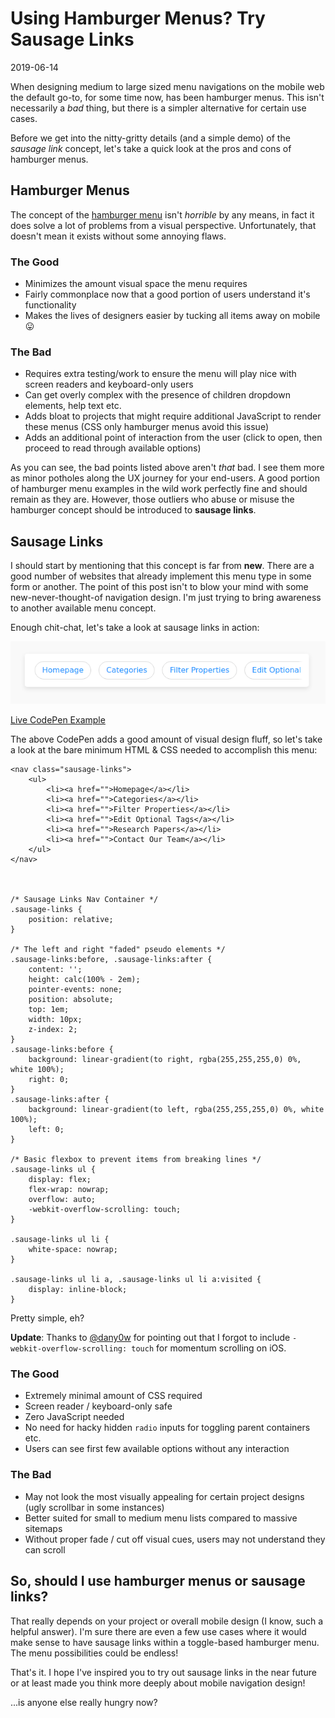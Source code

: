 # Using Hamburger Menus? Try Sausage Links

2019-06-14

When designing medium to large sized menu navigations on the mobile web the default go-to, for some time now, has been hamburger menus. This isn't necessarily a <i>bad</i> thing, but there is a simpler alternative for certain use cases.

Before we get into the nitty-gritty details (and a simple demo) of the *sausage link* concept, let's take a quick look at the pros and cons of hamburger menus.

## Hamburger Menus

The concept of the [hamburger menu](https://codepen.io/search/pens?q=hamburger%20menu&page=1&order=popularity&depth=everything) isn't *horrible* by any means, in fact it does solve a lot of problems from a visual perspective. Unfortunately, that doesn't mean it exists without some annoying flaws.

### The Good

- Minimizes the amount visual space the menu requires
- Fairly commonplace now that a good portion of users understand it's functionality
- Makes the lives of designers easier by tucking all items away on mobile 😛

### The Bad

- Requires extra testing/work to ensure the menu will play nice with screen readers and keyboard-only users
- Can get overly complex with the presence of children dropdown elements, help text etc.
- Adds bloat to projects that might require additional JavaScript to render these menus (CSS only hamburger menus avoid this issue)
- Adds an additional point of interaction from the user (click to open, then proceed to read through available options)

As you can see, the bad points listed above aren't *that* bad. I see them more as minor potholes along the UX journey for your end-users. A good portion of hamburger menu examples in the wild work perfectly fine and should remain as they are. However, those outliers who abuse or misuse the hamburger concept should be introduced to **sausage links**.

## Sausage Links

I should start by mentioning that this concept is far from **new**. There are a good number of websites that already implement this menu type in some form or another. The point of this post isn't to blow your mind with some new-never-thought-of navigation design. I'm just trying to bring awareness to another available menu concept.

Enough chit-chat, let's take a look at sausage links in action:

![Scrolling menu with sausage links](/public/images/scrolling-navigation.png)

[Live CodePen Example](https://codepen.io/bradleytaunt/pen/QXjjbE/)

The above CodePen adds a good amount of visual design fluff, so let's take a look at the bare minimum HTML &amp; CSS needed to accomplish this menu:


    <nav class="sausage-links">
        <ul>
            <li><a href="">Homepage</a></li>
            <li><a href="">Categories</a></li>
            <li><a href="">Filter Properties</a></li>
            <li><a href="">Edit Optional Tags</a></li>
            <li><a href="">Research Papers</a></li>
            <li><a href="">Contact Our Team</a></li>
        </ul>
    </nav>



    /* Sausage Links Nav Container */
    .sausage-links {
        position: relative;
    }
    
    /* The left and right "faded" pseudo elements */
    .sausage-links:before, .sausage-links:after {
        content: '';
        height: calc(100% - 2em);
        pointer-events: none;
        position: absolute;
        top: 1em;
        width: 10px;
        z-index: 2;
    }
    .sausage-links:before {
        background: linear-gradient(to right, rgba(255,255,255,0) 0%, white 100%);
        right: 0;
    }
    .sausage-links:after {
        background: linear-gradient(to left, rgba(255,255,255,0) 0%, white 100%);
        left: 0;
    }
    
    /* Basic flexbox to prevent items from breaking lines */
    .sausage-links ul {
        display: flex;
        flex-wrap: nowrap;
        overflow: auto;
        -webkit-overflow-scrolling: touch;
    }
    
    .sausage-links ul li {
        white-space: nowrap;
    }
    
    .sausage-links ul li a, .sausage-links ul li a:visited {
        display: inline-block;
    }


Pretty simple, eh?

**Update**: Thanks to [@dany0w](https://twitter.com/dany0w) for pointing out that I forgot to include `-webkit-overflow-scrolling: touch` for momentum scrolling on iOS.

### The Good

- Extremely minimal amount of CSS required
- Screen reader / keyboard-only safe
- Zero JavaScript needed
- No need for hacky hidden `radio` inputs for toggling parent containers etc.
- Users can see first few available options without any interaction

### The Bad

- May not look the most visually appealing for certain project designs (ugly scrollbar in some instances)
- Better suited for small to medium menu lists compared to massive sitemaps
- Without proper fade / cut off visual cues, users may not understand they can scroll

## So, should I use hamburger menus or sausage links?

That really depends on your project or overall mobile design (I know, such a helpful answer). I'm sure there are even a few use cases where it would make sense to have sausage links within a toggle-based hamburger menu. The menu possibilities could be endless!

That's it. I hope I've inspired you to try out sausage links in the near future or at least made you think more deeply about mobile navigation design!

...is anyone else really hungry now?
